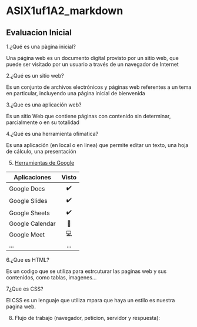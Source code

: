 # ASIX1uf1A2_markdown
## Evaluacion Inicial
1.¿Qué es una pàgina inicial?

Una página web es un documento digital provisto por un sitio web, que puede ser visitado por un usuario a través de un navegador de Internet

2.¿Qué es un sitio web?

Es un conjunto de archivos electrónicos y páginas web referentes a un tema en particular, incluyendo una página inicial de bienvenida 

3.¿Que es una aplicación web?

Es un sitio Web que contiene páginas con contenido sin determinar, parcialmente o en su totalidad

4.¿Qué es una herramienta ofimatica?

Es una aplicación (en local o en linea) que permite editar un texto, una hoja de cálculo, una
presentación

5. [Herramientas de Google](https://www.google.com/intl/es-419/chrome/browser-tools/)

|Aplicaciones|Visto|
|--------------|:--------:|
|Google Docs| ✔️|
|Google Slides|✔️|
|Google Sheets|✔️|
|Google Calendar|📅|
|Google Meet|💻|
|...|...|

6.¿Que es HTML?

Es un codigo que se utiliza para estrcuturar las paginas web y sus contenidos, como tablas, imagenes...
<!DOCTYPE html>
<html lang="en">
<head>
    <meta charset="UTF-8">
    <meta http-equiv="X-UA-Compatible" content="IE=edge">
    <meta name="viewport" content="with=device-width, initial-scale=1.0">
    <title>Document</title>
</head>
<body>


</body>
</html>

7¿Que es CSS?

El CSS es un lenguaje que utiliza mpara que haya un estilo es nuestra pagina web.

8. Flujo de trabajo (navegador, peticion, servidor y respuesta):

<img href="C:\repositorio_markdwon\ASIX1uf1A2_markdown\Captura de pantalla 2023-10-04 133455.png">


